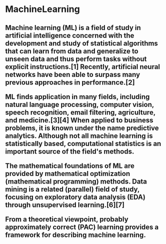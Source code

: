 # MachineLearning
<h2>Machine learning (ML) is a field of study in artificial intelligence concerned with the development and study of statistical algorithms that can learn from data and generalize to unseen data and thus perform tasks without explicit instructions.[1] Recently, artificial neural networks have been able to surpass many previous approaches in performance.[2]

ML finds application in many fields, including natural language processing, computer vision, speech recognition, email filtering, agriculture, and medicine.[3][4] When applied to business problems, it is known under the name predictive analytics. Although not all machine learning is statistically based, computational statistics is an important source of the field's methods.

The mathematical foundations of ML are provided by mathematical optimization (mathematical programming) methods. Data mining is a related (parallel) field of study, focusing on exploratory data analysis (EDA) through unsupervised learning.[6][7]

From a theoretical viewpoint, probably approximately correct (PAC) learning provides a framework for describing machine learning.<h2/>
